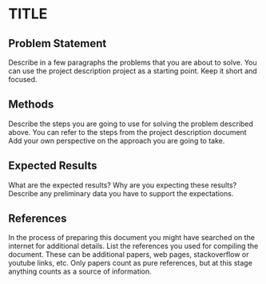 # TITLE

## Problem Statement

Describe in a few paragraphs the problems that you are about to solve.
You can use the project description project as a starting point.
Keep it short and focused.

## Methods

Describe the steps you are going to use for solving the problem described above. 
You can refer to the steps from the project description document
Add your own perspective on the approach you are going to take.

## Expected Results

What are the expected results?
Why are you expecting these results?
Describe any preliminary data you have to support the expectations.

## References

In the process of preparing this document you might have searched on the internet for additional details.
List the references you used for compiling the document. 
These can be additional papers, web pages, stackoverflow or youtube links, etc.
Only papers count as pure references, but at this stage anything counts as a source of information.